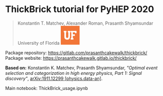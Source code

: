 # ThickBrick tutorial for PyHEP 2020
> Konstantin T. Matchev, Alexander Roman, Prasanth Shyamsundar
> University of Florida
>  <img src="Orange-UF-Monogram.jpg" width=60px><br>

Package repository: https://gitlab.com/prasanthcakewalk/thickbrick/  
Package website: https://prasanthcakewalk.gitlab.io/thickbrick/

**Based on:** Konstantin K. Matchev, Prasanth Shyamsundar, _"Optimal event selection and categorization in high energy physics, Part 1: Signal discovery"_, [arXiv:1911.12299 [physics.data-an]](https://arxiv.org/abs/1911.12299).

Main notebook: ThickBrick_usage.ipynb
